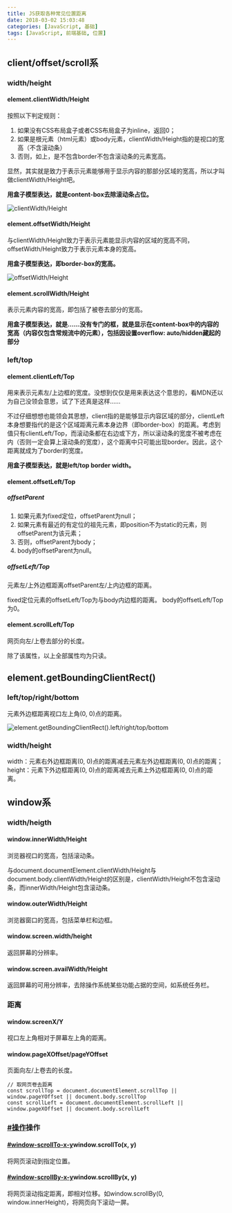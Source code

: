 ```yaml
---
title: JS获取各种常见位置距离
date: 2018-03-02 15:03:48
categories: [JavaScript, 基础]
tags: [JavaScript, 前端基础, 位置]
---
```


## client/offset/scroll系

### width/height

#### element.clientWidth/Height

按照以下判定规则：

1. 如果没有CSS布局盒子或者CSS布局盒子为inline，返回0；
2. 如果是根元素（html元素）或body元素，clientWidth/Height指的是视口的宽高（不含滚动条）
3. 否则，如上，是不包含border不包含滚动条的元素宽高。

显然，其实就是致力于表示元素能够用于显示内容的那部分区域的宽高，所以才叫做clientWidth/Height吧。

**用盒子模型表达，就是content-box去除滚动条占位。**

![clientWidth/Height](http://wx3.sinaimg.cn/large/7b1152ffly1foyj84wh62j20bf06vaa2.jpg)

#### element.offsetWidth/Height

与clientWidth/Height致力于表示元素能显示内容的区域的宽高不同，offsetWidth/Height致力于表示元素本身的宽高。

**用盒子模型表达，即border-box的宽高。**

![offsetWidth/Height](http://wx3.sinaimg.cn/mw690/7b1152ffly1foyj8a47qnj20bf06vdfu.jpg)

#### element.scrollWidth/Height

表示元素内容的宽高，即包括了被卷去部分的宽高。

**用盒子模型表达，就是……没有专门的框，就是显示在content-box中的内容的宽高（内容仅包含常规流中的元素），包括因设置overflow: auto/hidden藏起的部分**

### left/top

#### element.clientLeft/Top

用来表示元素左/上边框的宽度。没想到仅仅是用来表达这个意思的，看MDN还以为自己没领会意思，试了下还真是这样……

不过仔细想想也能领会其思想，client指的是能够显示内容区域的部分，clientLeft本身想要指代的是这个区域距离元素本身边界（即border-box）的距离。考虑到值只有clientLeft/Top，而滚动条都在右边或下方，所以滚动条的宽度不被考虑在内（否则一定会算上滚动条的宽度），这个距离中只可能出现border。因此，这个距离就成为了border的宽度。

**用盒子模型表达，就是left/top border width。**

#### element.offsetLeft/Top

##### offsetParent

1. 如果元素为fixed定位，offsetParent为null；
2. 如果元素有最近的有定位的祖先元素，即position不为static的元素，则offsetParent为该元素；
3. 否则，offsetParent为body；
4. body的offsetParent为null。

##### offsetLeft/Top

元素左/上外边框距离offsetParent左/上内边框的距离。

fixed定位元素的offsetLeft/Top为与body内边框的距离。
body的offsetLeft/Top为0。

#### element.scrollLeft/Top

网页向左/上卷去部分的长度。

除了该属性，以上全部属性均为只读。

## element.getBoundingClientRect()

### left/top/right/bottom

元素外边框距离视口左上角(0, 0)点的距离。

![element.getBoundingClientRect().left/right/top/bottom](http://wx4.sinaimg.cn/mw690/7b1152ffly1foyl5m0opwj20dw0dwt94.jpg)

### width/height

width：元素右外边框距离(0, 0)点的距离减去元素左外边框距离(0, 0)点的距离；
height：元素下外边框距离(0, 0)点的距离减去元素上外边框距离(0, 0)点的距离。

## window系

### width/heigth

#### window.innerWidth/Height

浏览器视口的宽高，包括滚动条。

与document.documentElement.clientWidth/Height与document.body.clientWidth/Height的区别是，clientWidth/Height不包含滚动条，而innerWidth/Height包含滚动条。

#### window.outerWidth/Height

浏览器窗口的宽高，包括菜单栏和边框。

#### window.screen.width/height

返回屏幕的分辨率。

#### window.screen.availWidth/Height

返回屏幕的可用分辨率，去除操作系统某些功能占据的空间，如系统任务栏。

### 距离

#### window.screenX/Y

视口左上角相对于屏幕左上角的距离。

#### window.pageXOffset/pageYOffset

页面向左/上卷去的长度。

```
// 取网页卷去距离
const scrollTop = document.documentElement.scrollTop || window.pageYOffset || document.body.scrollTop
const scrollLeft = document.documentElement.scrollLeft || window.pageXOffset || document.body.scrollLeft
```

### [#操作](#操作)操作

#### [#window-scrollTo-x-y](#window-scrollTo-x-y)window.scrollTo(x, y)

将网页滚动到指定位置。

#### [#window-scrollBy-x-y](#window-scrollBy-x-y)window.scrollBy(x, y)

将网页滚动指定距离，即相对位移。如window.scrollBy(0, window.innerHeight)，将网页向下滚动一屏。
